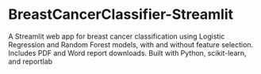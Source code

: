 # BreastCancerClassifier-Streamlit
A Streamlit web app for breast cancer classification using Logistic Regression and Random Forest models, with and without feature selection. Includes PDF and Word report downloads. Built with Python, scikit-learn, and reportlab
